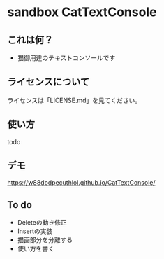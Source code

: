 # sandbox CatTextConsole

## これは何？

- 猫御用達のテキストコンソールです

## ライセンスについて

ライセンスは「LICENSE.md」を見てください。

## 使い方

todo

## デモ

https://w88dodpecuthlol.github.io/CatTextConsole/

## To do

- Deleteの動き修正
- Insertの実装
- 描画部分を分離する
- 使い方を書く
